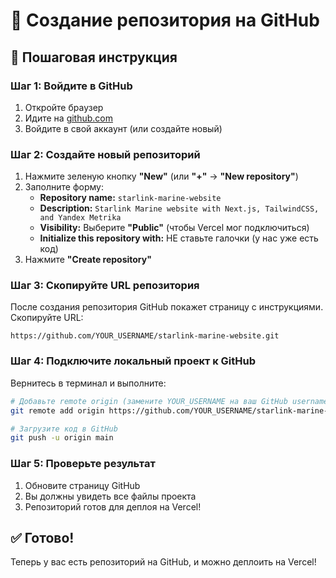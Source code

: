 # 📝 Создание репозитория на GitHub

## 🎯 Пошаговая инструкция

### **Шаг 1: Войдите в GitHub**

1. Откройте браузер
2. Идите на [github.com](https://github.com)
3. Войдите в свой аккаунт (или создайте новый)

### **Шаг 2: Создайте новый репозиторий**

1. Нажмите зеленую кнопку **"New"** (или **"+"** → **"New repository"**)
2. Заполните форму:
   - **Repository name:** `starlink-marine-website`
   - **Description:** `Starlink Marine website with Next.js, TailwindCSS, and Yandex Metrika`
   - **Visibility:** Выберите **"Public"** (чтобы Vercel мог подключиться)
   - **Initialize this repository with:** НЕ ставьте галочки (у нас уже есть код)
3. Нажмите **"Create repository"**

### **Шаг 3: Скопируйте URL репозитория**

После создания репозитория GitHub покажет страницу с инструкциями. Скопируйте URL:
```
https://github.com/YOUR_USERNAME/starlink-marine-website.git
```

### **Шаг 4: Подключите локальный проект к GitHub**

Вернитесь в терминал и выполните:

```bash
# Добавьте remote origin (замените YOUR_USERNAME на ваш GitHub username)
git remote add origin https://github.com/YOUR_USERNAME/starlink-marine-website.git

# Загрузите код в GitHub
git push -u origin main
```

### **Шаг 5: Проверьте результат**

1. Обновите страницу GitHub
2. Вы должны увидеть все файлы проекта
3. Репозиторий готов для деплоя на Vercel!

## ✅ Готово!

Теперь у вас есть репозиторий на GitHub, и можно деплоить на Vercel!
